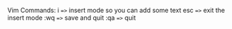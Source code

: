 Vim Commands: 
i `=>`  insert mode so you can add some text 
esc `=>` exit the insert mode 
:wq `=>` save and quit
:qa `=>` quit


